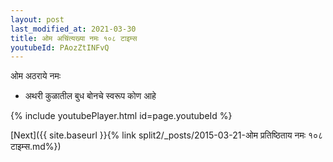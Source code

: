 ```yaml
---
layout: post
last_modified_at: 2021-03-30
title: ओम अचिंत्यख्या नमः १०८ टाइम्स
youtubeId: PAozZtINFvQ
---
```

 
 
 ओम अठराये नमः  
 
 -  अथरी कुळातील बुध बोनचे स्वरूप कोण आहे 
 
  
 
  
 
 
 
 
 
 


{% include youtubePlayer.html id=page.youtubeId %}
 
[Next]({{ site.baseurl }}{% link  split2/_posts/2015-03-21-ओम प्रतिष्ठिताय नमः १०८ टाइम्स.md%})
 
